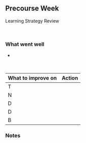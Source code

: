 
## Precourse Week 
Learning Strategy Review

&nbsp;

### What went well
- 


&nbsp;

| What to improve on                                                                              | Action           |
| -------------                                                                                   |---------------|
| T                                                                                                |  |
| N                                                                                               |   |
| D                                                                                  |   |
| D                                                                     |      |
| B                                                     |   |


### Notes